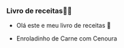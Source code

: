 ### Livro de receitas:man_cook:



- Olá este e meu livro de receitas :ledger:

- Enroladinho de Carne com Cenoura

  

